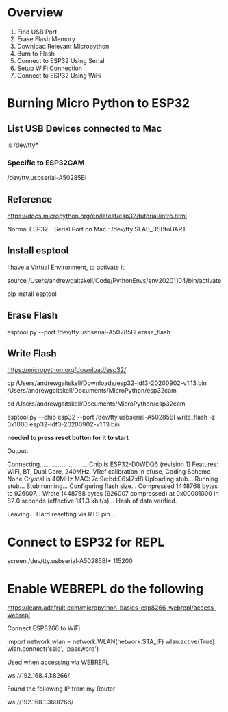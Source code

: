 # Overview

1. Find USB Port
2. Erase Flash Memory
3. Download Relevant Micropython
4. Burn to Flash
5. Connect to ESP32 Using Serial
6. Setup WiFi Connection
7. Connect to ESP32 Using WiFi

# Burning Micro Python to ESP32

## List USB Devices connected to Mac

ls /dev/tty*

### Specific to ESP32CAM

/dev/tty.usbserial-A50285BI

## Reference

https://docs.micropython.org/en/latest/esp32/tutorial/intro.html

Normal ESP32 - Serial Port on Mac : /dev/tty.SLAB_USBtoUART

## Install esptool

I have a Virtual Environment, to activate it: 

source /Users/andrewgaitskell/Code/PythonEnvs/env20201104/bin/activate

pip install esptool

## Erase Flash

esptool.py --port /dev/tty.usbserial-A50285BI erase_flash

## Write Flash

https://micropython.org/download/esp32/

cp /Users/andrewgaitskell/Downloads/esp32-idf3-20200902-v1.13.bin /Users/andrewgaitskell/Documents/MicroPython/esp32cam

cd /Users/andrewgaitskell/Documents/MicroPython/esp32cam

esptool.py --chip esp32 --port /dev/tty.usbserial-A50285BI write_flash -z 0x1000 esp32-idf3-20200902-v1.13.bin

__needed to press reset button for it to start__

Output:

Connecting........_____....._____....._____....._____...
Chip is ESP32-D0WDQ6 (revision 1)
Features: WiFi, BT, Dual Core, 240MHz, VRef calibration in efuse, Coding Scheme None
Crystal is 40MHz
MAC: 7c:9e:bd:06:47:d8
Uploading stub...
Running stub...
Stub running...
Configuring flash size...
Compressed 1448768 bytes to 926007...
Wrote 1448768 bytes (926007 compressed) at 0x00001000 in 82.0 seconds (effective 141.3 kbit/s)...
Hash of data verified.

Leaving...
Hard resetting via RTS pin...

# Connect to ESP32 for REPL

screen /dev/tty.usbserial-A50285BI* 115200

# Enable WEBREPL do the following

https://learn.adafruit.com/micropython-basics-esp8266-webrepl/access-webrepl

Connect ESP8266 to WiFi

import network
wlan = network.WLAN(network.STA_IF)
wlan.active(True)
wlan.connect('ssid', 'password')

Used when accessing via WEBREPL

ws://192.168.4.1:8266/

Found the following IP from my Router

ws://192.168.1.36:8266/
